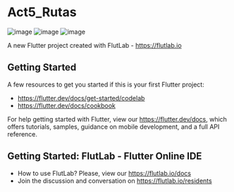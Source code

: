 # Act5_Rutas
![image](https://github.com/user-attachments/assets/2bd5c494-e2d1-4e6f-bbff-6f0a3876470d)
![image](https://github.com/user-attachments/assets/671d62e0-7549-42d6-80b1-4781f53ba840)
![image](https://github.com/user-attachments/assets/2ab7f42d-ae1a-4393-9bb4-8ba84d510273)



A new Flutter project created with FlutLab - https://flutlab.io

## Getting Started

A few resources to get you started if this is your first Flutter project:

- https://flutter.dev/docs/get-started/codelab
- https://flutter.dev/docs/cookbook

For help getting started with Flutter, view our
https://flutter.dev/docs, which offers tutorials,
samples, guidance on mobile development, and a full API reference.

## Getting Started: FlutLab - Flutter Online IDE

- How to use FlutLab? Please, view our https://flutlab.io/docs
- Join the discussion and conversation on https://flutlab.io/residents
